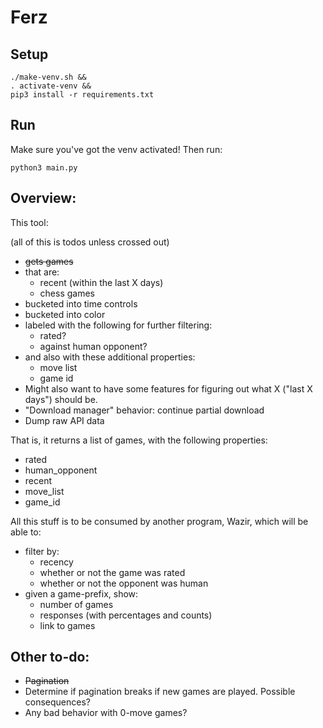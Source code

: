 # Ferz

## Setup

```
./make-venv.sh &&
. activate-venv &&
pip3 install -r requirements.txt
```

## Run

Make sure you've got the venv activated! Then run:

```
python3 main.py
```

## Overview:

This tool:

(all of this is todos unless crossed out)

- ~~gets games~~
- that are:
  - recent (within the last X days)
  - chess games
- bucketed into time controls
- bucketed into color
- labeled with the following for further filtering:
  - rated?
  - against human opponent?
- and also with these additional properties:
  - move list
  - game id
- Might also want to have some features for figuring out what X ("last X days") should be.
- "Download manager" behavior: continue partial download
- Dump raw API data

That is, it returns a list of games, with the following properties:

- rated
- human_opponent
- recent
- move_list
- game_id

All this stuff is to be consumed by another program, Wazir, which will be able to:

- filter by:
  - recency
  - whether or not the game was rated
  - whether or not the opponent was human
- given a game-prefix, show:
  - number of games
  - responses (with percentages and counts)
  - link to games

## Other to-do:

- ~~Pagination~~
- Determine if pagination breaks if new games are played. Possible consequences?
- Any bad behavior with 0-move games?
